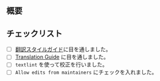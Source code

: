 ## 概要

<!-- ここに翻訳の概要を書いてください！ -->

## チェックリスト

- [ ] [翻訳スタイルガイド](https://github.com/gatsbyjs/gatsby-ja/blob/master/style-guide.md)に目を通しました。
- [ ] [Translation Guide](https://www.gatsbyjs.org/contributing/gatsby-docs-translation-guide/#contributing-to-a-translation) に目を通しました。
- [ ] `textlint` を使って校正を行いました。
- [ ] `Allow edits from maintainers` にチェックを入れました。
